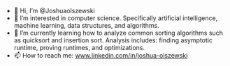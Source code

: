- 👋 Hi, I’m @Joshuaolszewski
- 👀 I’m interested in computer science. Specifically artificial intelligence, machine learning, data structures, and algorithms. 
- 🌱 I’m currently learning how to analyze common sorting algorithms such as quicksort and insertion sort. Analysis includes: finding asymptotic runtime, proving runtimes, and optimizations.
- 📫 How to reach me: www.linkedin.com/in/joshua-olszewski

<!---
Joshuaolszewski/Joshuaolszewski is a ✨ special ✨ repository because its `README.md` (this file) appears on your GitHub profile.
You can click the Preview link to take a look at your changes.
--->
